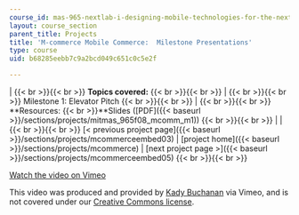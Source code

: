 ```yaml
---
course_id: mas-965-nextlab-i-designing-mobile-technologies-for-the-next-billion-users-fall-2008
layout: course_section
parent_title: Projects
title: 'M-commerce Mobile Commerce:  Milestone Presentations'
type: course
uid: b68285eebb7c9a2bcd049c651c0c5e2f

---
```


|  {{< br >}}{{< br >}} **Topics covered:** {{< br >}}{{< br >}}  |  {{< br >}}{{< br >}} Milestone 1: Elevator Pitch {{< br >}}{{< br >}}  |  {{< br >}}{{< br >}} **Resources:  {{< br >}}**Slides ([PDF]({{< baseurl >}}/sections/projects/mitmas_965f08_mcomm_m1)) {{< br >}}{{< br >}}  |
|  {{< br >}}{{< br >}} [< previous project page]({{< baseurl >}}/sections/projects/mcommerceembed03) &#124; [project home]({{< baseurl >}}/sections/projects/mcommerce) &#124; [next project page >]({{< baseurl >}}/sections/projects/mcommerceembed05) {{< br >}}{{< br >}}  

[Watch the video on Vimeo](http://vimeo.com/moogaloop.swf?clip_id=2074040&server=vimeo.com&show_title=0&show_byline=0&show_portrait=0&color=&fullscreen=0&group_id=)

This video was produced and provided by [Kady Buchanan](http://vimeo.com/user720392) via Vimeo, and is not covered under our [Creative Commons license](/terms/#cc).